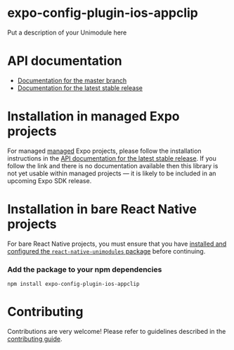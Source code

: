 # expo-config-plugin-ios-appclip

Put a description of your Unimodule here

# API documentation

- [Documentation for the master branch](https://github.com/expo/expo/blob/master/docs/pages/versions/unversioned/sdk/config-plugin-ios-appclip.md)
- [Documentation for the latest stable release](https://docs.expo.io/versions/latest/sdk/config-plugin-ios-appclip/)

# Installation in managed Expo projects

For managed [managed](https://docs.expo.io/versions/latest/introduction/managed-vs-bare/) Expo projects, please follow the installation instructions in the [API documentation for the latest stable release](#api-documentation). If you follow the link and there is no documentation available then this library is not yet usable within managed projects &mdash; it is likely to be included in an upcoming Expo SDK release.

# Installation in bare React Native projects

For bare React Native projects, you must ensure that you have [installed and configured the `react-native-unimodules` package](https://github.com/expo/expo/tree/master/packages/react-native-unimodules) before continuing.

### Add the package to your npm dependencies

```
npm install expo-config-plugin-ios-appclip
```




# Contributing

Contributions are very welcome! Please refer to guidelines described in the [contributing guide]( https://github.com/expo/expo#contributing).

